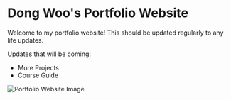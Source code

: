 # Dong Woo's Portfolio Website

Welcome to my portfolio website! This should be updated regularly to any life updates.

Updates that will be coming:

<ul>
  <li>More Projects</li>
  <li>Course Guide</li>
</ul>
 
![Portfolio Website Image](https://raw.githubusercontent.com/don04lee/portfolio-react/main/portfolio/public/website.png)
